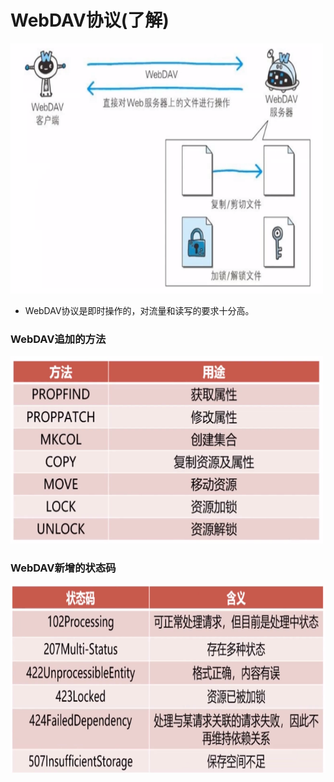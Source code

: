 # WebDAV协议(了解)
<img src="https://github.com/ella-z/studyNotes/blob/master/HTTP%E5%8D%8F%E8%AE%AE/images/WebDAV%E5%8D%8F%E8%AE%AE.PNG" alt="WebDAV协议" width="500px" height="400px">

- WebDAV协议是即时操作的，对流量和读写的要求十分高。

### WebDAV追加的方法
<img src="https://github.com/ella-z/studyNotes/blob/master/HTTP%E5%8D%8F%E8%AE%AE/images/WEBDAV%E8%BF%BD%E5%8A%A0%E7%9A%84%E6%96%B9%E6%B3%95.PNG" alt="WebDAV追加的方法" width="500px" height="300px">

### WebDAV新增的状态码
<img src="https://github.com/ella-z/studyNotes/blob/master/HTTP%E5%8D%8F%E8%AE%AE/images/WEBDAV%E6%96%B0%E5%A2%9E%E7%9A%84%E7%8A%B6%E6%80%81%E7%A0%81.PNG" alt="WebDAV新增的状态码" width="550px" height="300px">

